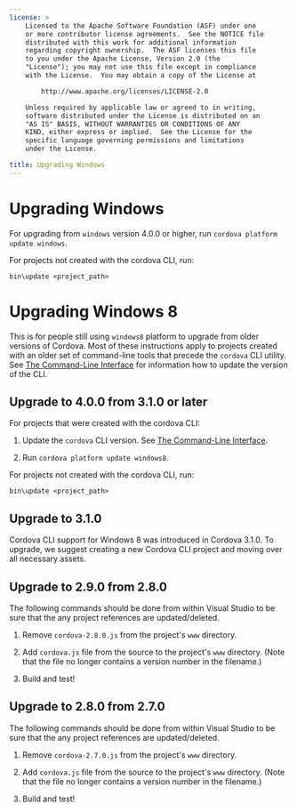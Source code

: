 ```yaml
---
license: >
    Licensed to the Apache Software Foundation (ASF) under one
    or more contributor license agreements.  See the NOTICE file
    distributed with this work for additional information
    regarding copyright ownership.  The ASF licenses this file
    to you under the Apache License, Version 2.0 (the
    "License"); you may not use this file except in compliance
    with the License.  You may obtain a copy of the License at

        http://www.apache.org/licenses/LICENSE-2.0

    Unless required by applicable law or agreed to in writing,
    software distributed under the License is distributed on an
    "AS IS" BASIS, WITHOUT WARRANTIES OR CONDITIONS OF ANY
    KIND, either express or implied.  See the License for the
    specific language governing permissions and limitations
    under the License.

title: Upgrading Windows
---
```


# Upgrading Windows

For upgrading from `windows` version 4.0.0 or higher, run `cordova platform update windows`.

For projects not created with the cordova CLI, run:

```
bin\update <project_path>
```

# Upgrading Windows 8

This is for people still using `windows8` platform to upgrade from older versions of Cordova.
Most of these instructions apply to projects created with an older set
of command-line tools that precede the `cordova` CLI utility. See [The Command-Line Interface](../../cli/index.html) for information how to update the
version of the CLI.

## Upgrade to 4.0.0 from 3.1.0 or later

For projects that were created with the cordova CLI:

1. Update the `cordova` CLI version. See [The Command-Line Interface](../../cli/index.html).

2. Run `cordova platform update windows8`.

For projects not created with the cordova CLI, run:

```
bin\update <project_path>
````

## Upgrade to 3.1.0

Cordova CLI support for Windows 8 was introduced in Cordova 3.1.0. To upgrade, we suggest creating a new Cordova CLI project and moving over all necessary assets.

## Upgrade to 2.9.0 from 2.8.0

The following commands should be done from within Visual Studio to be sure that the any project references are updated/deleted.

1. Remove `cordova-2.8.0.js` from the project's `www` directory.

2. Add `cordova.js` file from the source to the project's `www` directory. (Note that the file no longer contains a version number in the filename.)

3. Build and test!

## Upgrade to 2.8.0 from 2.7.0

The following commands should be done from within Visual Studio to be sure that the any project references are updated/deleted.

1. Remove `cordova-2.7.0.js` from the project's `www` directory.

2. Add `cordova.js` file from the source to the project's `www` directory. (Note that the file no longer contains a version number in the filename.)

3. Build and test!
